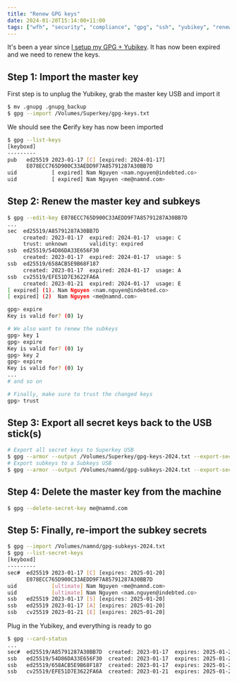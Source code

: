 ```yaml
---
title: "Renew GPG keys"
date: 2024-01-20T15:14:00+11:00
tags: ["wfh", "security", "compliance", "gpg", "ssh", "yubikey", "renew"]
---
```


It's been a year since [I setup my GPG + Yubikey](/posts/my-workstation-setup/). It has now been expired and we need to renew the keys.
 
## Step 1: Import the master key

First step is to unplug the Yubikey, grab the master key USB and import it

```bash
$ mv .gnupg .gnupg_backup
$ gpg --import /Volumes/Superkey/gpg-keys.txt
```
We should see the **C**erify key has now been imported

```bash
$ gpg --list-keys
[keyboxd]
---------
pub   ed25519 2023-01-17 [C] [expired: 2024-01-17]
      E078ECC765D900C33AEDD9F7A85791287A30BB7D
uid           [ expired] Nam Nguyen <nam.nguyen@indebted.co>
uid           [ expired] Nam Nguyen <me@namnd.com>
```

## Step 2: Renew the master key and subkeys

```bash
$ gpg --edit-key E078ECC765D900C33AEDD9F7A85791287A30BB7D
...
sec  ed25519/A85791287A30BB7D
     created: 2023-01-17  expired: 2024-01-17  usage: C   
     trust: unknown       validity: expired
ssb  ed25519/54D86DA33E656F30
     created: 2023-01-17  expired: 2024-01-17  usage: S   
ssb  ed25519/658ACB5E9B68F187
     created: 2023-01-17  expired: 2024-01-17  usage: A   
ssb  cv25519/EFE51D7E3622FA6A
     created: 2023-01-21  expired: 2024-01-17  usage: E   
[ expired] (1). Nam Nguyen <nam.nguyen@indebted.co>
[ expired] (2)  Nam Nguyen <me@namnd.com>

gpg> expire
Key is valid for? (0) 1y

# We also want to renew the subkeys
gpg> key 1
gpg> expire
Key is valid for? (0) 1y
gpg> key 2
gpg> expire
Key is valid for? (0) 1y
...
# and so on

# Finally, make sure to trust the changed keys
gpg> trust
```

## Step 3: Export all secret keys back to the USB stick(s)

```bash
# Export all secret keys to Superkey USB
$ gpg --armor --output /Volumes/Superkey/gpg-keys-2024.txt --export-secret-key me@namnd.com
# Export subkeys to a Subkeys USB
$ gpg --armor --output /Volumes/namnd/gpg-subkeys-2024.txt --export-secret-subkeys me@namnd.com
```

## Step 4: Delete the master key from the machine

```bash
$ gpg --delete-secret-key me@namnd.com
```

## Step 5: Finally, re-import the subkey secrets

```bash
$ gpg --import /Volumes/namnd/gpg-subkeys-2024.txt
$ gpg --list-secret-keys
[keyboxd]
---------
sec#  ed25519 2023-01-17 [C] [expires: 2025-01-20]
      E078ECC765D900C33AEDD9F7A85791287A30BB7D
uid           [ultimate] Nam Nguyen <me@namnd.com>
uid           [ultimate] Nam Nguyen <nam.nguyen@indebted.co>
ssb   ed25519 2023-01-17 [S] [expires: 2025-01-20]
ssb   ed25519 2023-01-17 [A] [expires: 2025-01-20]
ssb   cv25519 2023-01-21 [E] [expires: 2025-01-20]
```

Plug in the Yubikey, and everything is ready to go

```bash
$ gpg --card-status
...
sec#  ed25519/A85791287A30BB7D  created: 2023-01-17  expires: 2025-01-20
ssb   ed25519/54D86DA33E656F30  created: 2023-01-17  expires: 2025-01-20
ssb   ed25519/658ACB5E9B68F187  created: 2023-01-17  expires: 2025-01-20
ssb   cv25519/EFE51D7E3622FA6A  created: 2023-01-21  expires: 2025-01-20
```
